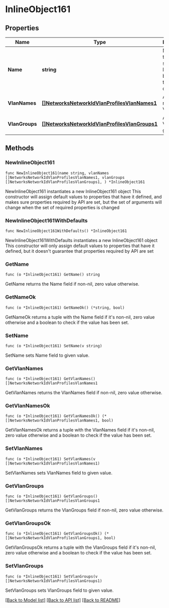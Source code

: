 # InlineObject161

## Properties

Name | Type | Description | Notes
------------ | ------------- | ------------- | -------------
**Name** | **string** | Name of the profile, string length must be from 1 to 255 characters | 
**VlanNames** | [**[]NetworksNetworkIdVlanProfilesVlanNames1**](NetworksNetworkIdVlanProfilesVlanNames1.md) | An array of named VLANs | 
**VlanGroups** | [**[]NetworksNetworkIdVlanProfilesVlanGroups1**](NetworksNetworkIdVlanProfilesVlanGroups1.md) | An array of VLAN groups | 

## Methods

### NewInlineObject161

`func NewInlineObject161(name string, vlanNames []NetworksNetworkIdVlanProfilesVlanNames1, vlanGroups []NetworksNetworkIdVlanProfilesVlanGroups1, ) *InlineObject161`

NewInlineObject161 instantiates a new InlineObject161 object
This constructor will assign default values to properties that have it defined,
and makes sure properties required by API are set, but the set of arguments
will change when the set of required properties is changed

### NewInlineObject161WithDefaults

`func NewInlineObject161WithDefaults() *InlineObject161`

NewInlineObject161WithDefaults instantiates a new InlineObject161 object
This constructor will only assign default values to properties that have it defined,
but it doesn't guarantee that properties required by API are set

### GetName

`func (o *InlineObject161) GetName() string`

GetName returns the Name field if non-nil, zero value otherwise.

### GetNameOk

`func (o *InlineObject161) GetNameOk() (*string, bool)`

GetNameOk returns a tuple with the Name field if it's non-nil, zero value otherwise
and a boolean to check if the value has been set.

### SetName

`func (o *InlineObject161) SetName(v string)`

SetName sets Name field to given value.


### GetVlanNames

`func (o *InlineObject161) GetVlanNames() []NetworksNetworkIdVlanProfilesVlanNames1`

GetVlanNames returns the VlanNames field if non-nil, zero value otherwise.

### GetVlanNamesOk

`func (o *InlineObject161) GetVlanNamesOk() (*[]NetworksNetworkIdVlanProfilesVlanNames1, bool)`

GetVlanNamesOk returns a tuple with the VlanNames field if it's non-nil, zero value otherwise
and a boolean to check if the value has been set.

### SetVlanNames

`func (o *InlineObject161) SetVlanNames(v []NetworksNetworkIdVlanProfilesVlanNames1)`

SetVlanNames sets VlanNames field to given value.


### GetVlanGroups

`func (o *InlineObject161) GetVlanGroups() []NetworksNetworkIdVlanProfilesVlanGroups1`

GetVlanGroups returns the VlanGroups field if non-nil, zero value otherwise.

### GetVlanGroupsOk

`func (o *InlineObject161) GetVlanGroupsOk() (*[]NetworksNetworkIdVlanProfilesVlanGroups1, bool)`

GetVlanGroupsOk returns a tuple with the VlanGroups field if it's non-nil, zero value otherwise
and a boolean to check if the value has been set.

### SetVlanGroups

`func (o *InlineObject161) SetVlanGroups(v []NetworksNetworkIdVlanProfilesVlanGroups1)`

SetVlanGroups sets VlanGroups field to given value.



[[Back to Model list]](../README.md#documentation-for-models) [[Back to API list]](../README.md#documentation-for-api-endpoints) [[Back to README]](../README.md)


